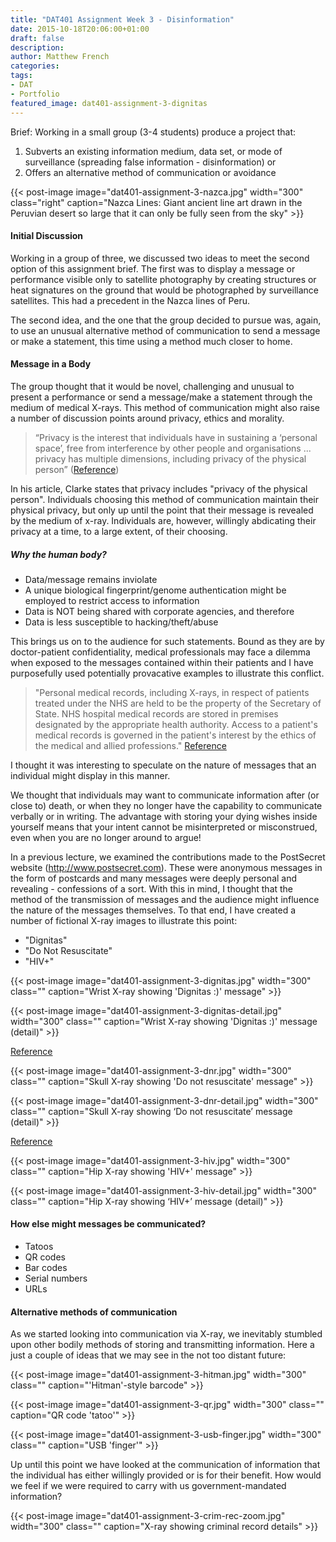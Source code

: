 ```yaml
---
title: "DAT401 Assignment Week 3 - Disinformation"
date: 2015-10-18T20:06:00+01:00
draft: false
description: 
author: Matthew French
categories:
tags:
- DAT
- Portfolio
featured_image: dat401-assignment-3-dignitas
---
```


Brief: Working in a small group (3-4 students) produce a project that:

1. Subverts an existing information medium, data set, or mode of surveillance (spreading false information - disinformation)
or
2. Offers an alternative method of communication or avoidance

<!--more-->

{{< post-image image="dat401-assignment-3-nazca.jpg" width="300" class="right" caption="Nazca Lines: Giant ancient line art drawn in the Peruvian desert so large that it can only be fully seen from the sky" >}}

#### Initial Discussion

Working in a group of three, we discussed two ideas to meet the second option of this assignment brief. The first was to display a message or performance visible only to satellite photography by creating structures or heat signatures on the ground that would be photographed by surveillance satellites. This had a precedent in the Nazca lines of Peru.

The second idea, and the one that the group decided to pursue was, again, to use an unusual alternative method of communication to send a message or make a statement, this time using a method much closer to home.

<!--more-->

#### Message in a Body

The group thought that it would be novel, challenging and unusual to present a performance or send a message/make a statement through the medium of medical X-rays. This method of communication might also raise a number of discussion points around privacy, ethics and morality.

> “Privacy is the interest that individuals have in sustaining a ‘personal space’, free from interference by other people and organisations ... privacy has multiple dimensions, including privacy of the physical person” ([Reference](<http://www.rogerclarke.com/DV/IPrivacy.html>))

In his article, Clarke states that privacy includes "privacy of the physical person". Individuals choosing this method of communication maintain their physical privacy, but only up until the point that their message is revealed by the medium of x-ray. Individuals are, however, willingly abdicating their privacy at a time, to a large extent, of their choosing.

##### Why the human body?

- Data/message remains inviolate
- A unique biological fingerprint/genome authentication might be employed to restrict access to information
- Data is NOT being shared with corporate agencies, and therefore
- Data is less susceptible to hacking/theft/abuse

This brings us on to the audience for such statements. Bound as they are by doctor-patient confidentiality, medical professionals may face a dilemma when exposed to the messages contained within their patients and I have purposefully used potentially provacative examples to illustrate this conflict.

> "Personal medical records, including X-rays, in respect of patients treated under the NHS are held to be the property of the Secretary of State. NHS hospital medical records are stored in premises designated by the appropriate health authority. Access to a patient's medical records is governed in the patient's interest by the ethics of the medical and allied professions." [Reference](<http://hansard.millbanksystems.com/written_answers/1976/nov/30/medical-records-ownership-and-storage>)

I thought it was interesting to speculate on the nature of messages that an individual might display in this manner.

We thought that individuals may want to communicate information after (or close to) death, or when they no longer have the capability to communicate verbally or in writing. The advantage with storing your dying wishes inside yourself means that your intent cannot be misinterpreted or misconstrued, even when you are no longer around to argue!

In a previous lecture, we examined the contributions made to the PostSecret website (<http://www.postsecret.com>). These were anonymous messages in the form of postcards and many messages were deeply personal and revealing - confessions of a sort. With this in mind, I thought that the method of the transmission of messages and the audience might influence the nature of the messages themselves. To that end, I have created a number of fictional X-ray images to illustrate this point:

- "Dignitas"
- "Do Not Resuscitate"
- "HIV+"

{{< post-image image="dat401-assignment-3-dignitas.jpg" width="300" class="" caption="Wrist X-ray showing 'Dignitas :)' message" >}}

{{< post-image image="dat401-assignment-3-dignitas-detail.jpg" width="300" class="" caption="Wrist X-ray showing 'Dignitas :)' message (detail)" >}}

[Reference](<https://en.wikipedia.org/wiki/Dignitas_%28assisted_dying_organisation%29>)

{{< post-image image="dat401-assignment-3-dnr.jpg" width="300" class="" caption="Skull X-ray showing 'Do not resuscitate' message" >}}

{{< post-image image="dat401-assignment-3-dnr-detail.jpg" width="300" class="" caption="Skull X-ray showing ‘Do not resuscitate’ message (detail)" >}}

[Reference](<https://en.wikipedia.org/wiki/Do_not_resuscitate>)

{{< post-image image="dat401-assignment-3-hiv.jpg" width="300" class="" caption="Hip X-ray showing 'HIV+' message" >}}

{{< post-image image="dat401-assignment-3-hiv-detail.jpg" width="300" class="" caption="Hip X-ray showing ‘HIV+’ message (detail)" >}}

#### How else might messages be communicated?

- Tatoos
- QR codes
- Bar codes
- Serial numbers
- URLs

#### Alternative methods of communication

As we started looking into communication via X-ray, we inevitably stumbled upon other bodily methods of storing and transmitting information. Here a just a couple of ideas that we may see in the not too distant future:

{{< post-image image="dat401-assignment-3-hitman.jpg" width="300" class="" caption="'Hitman'-style barcode" >}}

{{< post-image image="dat401-assignment-3-qr.jpg" width="300" class="" caption="QR code 'tatoo'" >}}

{{< post-image image="dat401-assignment-3-usb-finger.jpg" width="300" class="" caption="USB 'finger'" >}}

Up until this point we have looked at the communication of information that the individual has either willingly provided or is for their benefit. How would we feel if we were required to carry with us government-mandated information?

{{< post-image image="dat401-assignment-3-crim-rec-zoom.jpg" width="300" class="" caption="X-ray showing criminal record details" >}}